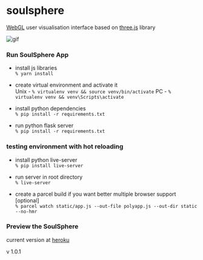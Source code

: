 # soulsphere
[WebGL](https://en.wikipedia.org/wiki/WebGL) user visualisation interface based on [three.js](https://github.com/mrdoob/three.js/) library

![gif](https://s7.gifyu.com/images/2020-07-25-06-41-30.gif)

### Run SoulSphere App
- install js libraries <br>
``% yarn install``

- create virtual environment and activate it <br>
Unix - ``% virtualenv venv && source venv/bin/activate``
PC - ``% virtualenv venv && venv\Scripts\activate``

- install python dependencies <br>
``% pip install -r requirements.txt``

- run python flask server <br>
``% pip install -r requirements.txt``

### testing environment with hot reloading <br>
- install python live-server <br>
``% pip install live-server``

- run server in root directory <br>
``% live-server``

- create a parcel build if you want better multiple browser support [optional] <br>
``
% parcel watch static/app.js --out-file polyapp.js --out-dir static --no-hmr
``

### Preview the SoulSphere
current version at [heroku](http://soulsphere.herokuapp.com/)

v 1.0.1